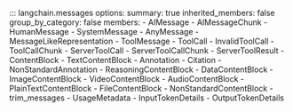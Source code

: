 ::: langchain.messages
    options:
      summary: true
      inherited_members: false
      group_by_category: false
      members:
        - AIMessage
        - AIMessageChunk
        - HumanMessage
        - SystemMessage
        - AnyMessage
        - MessageLikeRepresentation
        - ToolMessage
        - ToolCall
        - InvalidToolCall
        - ToolCallChunk
        - ServerToolCall
        - ServerToolCallChunk
        - ServerToolResult
        - ContentBlock
        - TextContentBlock
        - Annotation
        - Citation
        - NonStandardAnnotation
        - ReasoningContentBlock
        - DataContentBlock
        - ImageContentBlock
        - VideoContentBlock
        - AudioContentBlock
        - PlainTextContentBlock
        - FileContentBlock
        - NonStandardContentBlock
        - trim_messages
        - UsageMetadata
        - InputTokenDetails
        - OutputTokenDetails
